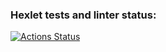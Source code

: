 ### Hexlet tests and linter status:
[![Actions Status](https://github.com/andriikukura/frontend-project-lvl1/workflows/hexlet-check/badge.svg)](https://github.com/andriikukura/frontend-project-lvl1/actions)